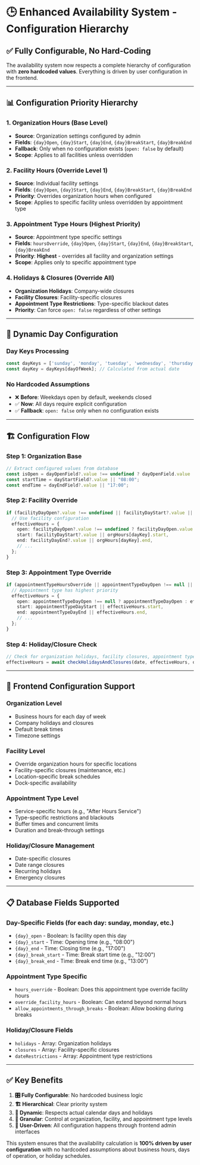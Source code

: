 # 🕒 **Enhanced Availability System - Configuration Hierarchy**

## ✅ **Fully Configurable, No Hard-Coding**

The availability system now respects a complete hierarchy of configuration with **zero hardcoded values**. Everything is driven by user configuration in the frontend.

---

## 📊 **Configuration Priority Hierarchy**

### **1. Organization Hours** (Base Level)
- **Source**: Organization settings configured by admin
- **Fields**: `{day}Open`, `{day}Start`, `{day}End`, `{day}BreakStart`, `{day}BreakEnd`
- **Fallback**: Only when no configuration exists (`open: false` by default)
- **Scope**: Applies to all facilities unless overridden

### **2. Facility Hours** (Override Level 1)
- **Source**: Individual facility settings 
- **Fields**: `{day}Open`, `{day}Start`, `{day}End`, `{day}BreakStart`, `{day}BreakEnd`
- **Priority**: Overrides organization hours when configured
- **Scope**: Applies to specific facility unless overridden by appointment type

### **3. Appointment Type Hours** (Highest Priority)
- **Source**: Appointment type specific settings
- **Fields**: `hoursOverride`, `{day}Open`, `{day}Start`, `{day}End`, `{day}BreakStart`, `{day}BreakEnd`
- **Priority**: **Highest** - overrides all facility and organization settings
- **Scope**: Applies only to specific appointment type

### **4. Holidays & Closures** (Override All)
- **Organization Holidays**: Company-wide closures
- **Facility Closures**: Facility-specific closures
- **Appointment Type Restrictions**: Type-specific blackout dates
- **Priority**: Can force `open: false` regardless of other settings

---

## 🔄 **Dynamic Day Configuration**

### **Day Keys Processing**
```typescript
const dayKeys = ['sunday', 'monday', 'tuesday', 'wednesday', 'thursday', 'friday', 'saturday'];
const dayKey = dayKeys[dayOfWeek]; // Calculated from actual date
```

### **No Hardcoded Assumptions**
- ❌ **Before**: Weekdays open by default, weekends closed
- ✅ **Now**: All days require explicit configuration
- ✅ **Fallback**: `open: false` only when no configuration exists

---

## 🏗️ **Configuration Flow**

### **Step 1: Organization Base**
```typescript
// Extract configured values from database
const isOpen = dayOpenField?.value !== undefined ? dayOpenField.value : false;
const startTime = dayStartField?.value || "08:00";
const endTime = dayEndField?.value || "17:00";
```

### **Step 2: Facility Override**
```typescript
if (facilityDayOpen?.value !== undefined || facilityDayStart?.value || facilityDayEnd?.value) {
  // Use facility configuration
  effectiveHours = {
    open: facilityDayOpen?.value !== undefined ? facilityDayOpen.value : orgHours[dayKey].open,
    start: facilityDayStart?.value || orgHours[dayKey].start,
    end: facilityDayEnd?.value || orgHours[dayKey].end,
    // ...
  };
}
```

### **Step 3: Appointment Type Override**
```typescript
if (appointmentTypeHoursOverride || appointmentTypeDayOpen !== null || appointmentTypeDayStart || appointmentTypeDayEnd) {
  // Appointment type has highest priority
  effectiveHours = {
    open: appointmentTypeDayOpen !== null ? appointmentTypeDayOpen : effectiveHours.open,
    start: appointmentTypeDayStart || effectiveHours.start,
    end: appointmentTypeDayEnd || effectiveHours.end,
    // ...
  };
}
```

### **Step 4: Holiday/Closure Check**
```typescript
// Check for organization holidays, facility closures, appointment type restrictions
effectiveHours = await checkHolidaysAndClosures(date, effectiveHours, organization, facility, appointmentType);
```

---

## 🎯 **Frontend Configuration Support**

### **Organization Level**
- Business hours for each day of week
- Company holidays and closures
- Default break times
- Timezone settings

### **Facility Level**  
- Override organization hours for specific locations
- Facility-specific closures (maintenance, etc.)
- Location-specific break schedules
- Dock-specific availability

### **Appointment Type Level**
- Service-specific hours (e.g., "After Hours Service")
- Type-specific restrictions and blackouts
- Buffer times and concurrent limits
- Duration and break-through settings

### **Holiday/Closure Management**
- Date-specific closures
- Date range closures
- Recurring holidays
- Emergency closures

---

## 📋 **Database Fields Supported**

### **Day-Specific Fields** (for each day: sunday, monday, etc.)
- `{day}_open` - Boolean: Is facility open this day
- `{day}_start` - Time: Opening time (e.g., "08:00")
- `{day}_end` - Time: Closing time (e.g., "17:00") 
- `{day}_break_start` - Time: Break start time (e.g., "12:00")
- `{day}_break_end` - Time: Break end time (e.g., "13:00")

### **Appointment Type Specific**
- `hours_override` - Boolean: Does this appointment type override facility hours
- `override_facility_hours` - Boolean: Can extend beyond normal hours
- `allow_appointments_through_breaks` - Boolean: Allow booking during breaks

### **Holiday/Closure Fields**
- `holidays` - Array: Organization holidays
- `closures` - Array: Facility-specific closures  
- `dateRestrictions` - Array: Appointment type restrictions

---

## ✅ **Key Benefits**

1. **🎛️ Fully Configurable**: No hardcoded business logic
2. **🏗️ Hierarchical**: Clear priority system
3. **📅 Dynamic**: Respects actual calendar days and holidays
4. **🔧 Granular**: Control at organization, facility, and appointment type levels
5. **🚀 User-Driven**: All configuration happens through frontend admin interfaces

This system ensures that the availability calculation is **100% driven by user configuration** with no hardcoded assumptions about business hours, days of operation, or holiday schedules. 